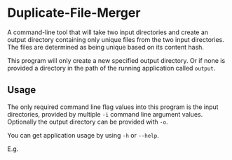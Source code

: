 # Duplicate-File-Merger
A command-line tool that will take two input directories and create an output directory containing only unique files from the two input directories. The files are determined as being unique based on its content hash.

This program will only create a new specified output directory. Or if none is provided a directory in the path of the running application called `output`.

## Usage

The only required command line flag values into this program is the input directories, provided by multiple `-i` command line argument values.
Optionally the output directory can be provided with `-o`.

You can get application usage by using `-h` or `--help`.

E.g.
